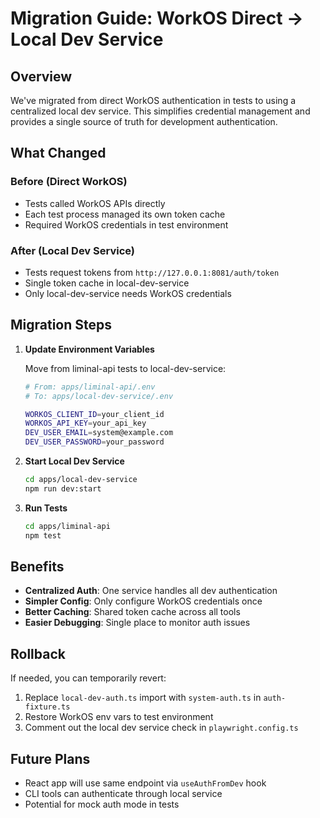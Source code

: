 # Migration Guide: WorkOS Direct → Local Dev Service

## Overview

We've migrated from direct WorkOS authentication in tests to using a centralized local dev service. This simplifies credential management and provides a single source of truth for development authentication.

## What Changed

### Before (Direct WorkOS)
- Tests called WorkOS APIs directly
- Each test process managed its own token cache
- Required WorkOS credentials in test environment

### After (Local Dev Service)  
- Tests request tokens from `http://127.0.0.1:8081/auth/token`
- Single token cache in local-dev-service
- Only local-dev-service needs WorkOS credentials

## Migration Steps

1. **Update Environment Variables**
   
   Move from liminal-api tests to local-dev-service:
   ```bash
   # From: apps/liminal-api/.env
   # To: apps/local-dev-service/.env
   
   WORKOS_CLIENT_ID=your_client_id
   WORKOS_API_KEY=your_api_key
   DEV_USER_EMAIL=system@example.com
   DEV_USER_PASSWORD=your_password
   ```

2. **Start Local Dev Service**
   ```bash
   cd apps/local-dev-service
   npm run dev:start
   ```

3. **Run Tests**
   ```bash
   cd apps/liminal-api
   npm test
   ```

## Benefits

- **Centralized Auth**: One service handles all dev authentication
- **Simpler Config**: Only configure WorkOS credentials once
- **Better Caching**: Shared token cache across all tools
- **Easier Debugging**: Single place to monitor auth issues

## Rollback

If needed, you can temporarily revert:

1. Replace `local-dev-auth.ts` import with `system-auth.ts` in `auth-fixture.ts`
2. Restore WorkOS env vars to test environment
3. Comment out the local dev service check in `playwright.config.ts`

## Future Plans

- React app will use same endpoint via `useAuthFromDev` hook
- CLI tools can authenticate through local service
- Potential for mock auth mode in tests